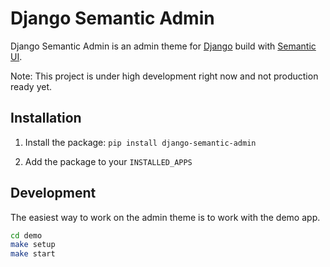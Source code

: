 # Django Semantic Admin

Django Semantic Admin is an admin theme for [Django](https://www.djangoproject.com) build with [Semantic UI](https://semantic-ui.com).

Note: This project is under high development right now and not production ready yet.

## Installation

1. Install the package: `pip install django-semantic-admin`

2. Add the package to your `INSTALLED_APPS`


## Development

The easiest way to work on the admin theme is to work with the demo app. 

``` bash
cd demo
make setup
make start
```